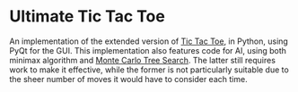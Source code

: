 # Ultimate Tic Tac Toe

An implementation of the extended version of [Tic Tac Toe](https://mathwithbaddrawings.com/2013/06/16/ultimate-tic-tac-toe/), in Python, using PyQt for the GUI.
This implementation also features code for AI, using both minimax algorithm and [Monte Carlo Tree Search](https://en.wikipedia.org/wiki/Monte_Carlo_tree_search). The latter still requires work to make it effective, while the former is not particularly suitable due to the sheer number of moves it would have to consider each time.
